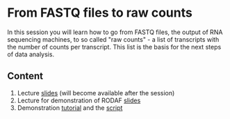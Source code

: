 # From FASTQ files to raw counts
In this session you will learn how to go from FASTQ files, the output of RNA sequencing machines, to so called "raw counts" - a list of transcripts with the number of counts per transcript. This list is the basis for the next steps of data analysis.

## Content
1. Lecture [slides]() (will become available after the session)
2. Lecture for demonstration of RODAF [slides](https://github.com/fehrhart/STREAMLINEworkshop.github.io/blob/main/RODAF_Hands-on.pptx)
3. Demonstration [tutorial](https://github.com/fehrhart/STREAMLINEworkshop.github.io/blob/main/R-ODAF%20tutorial_Dec2023_Hands-on_revised.docx) and the [script](https://github.com/fehrhart/STREAMLINEworkshop.github.io/blob/main/R-ODAFtutorial_completed_script.sh)
